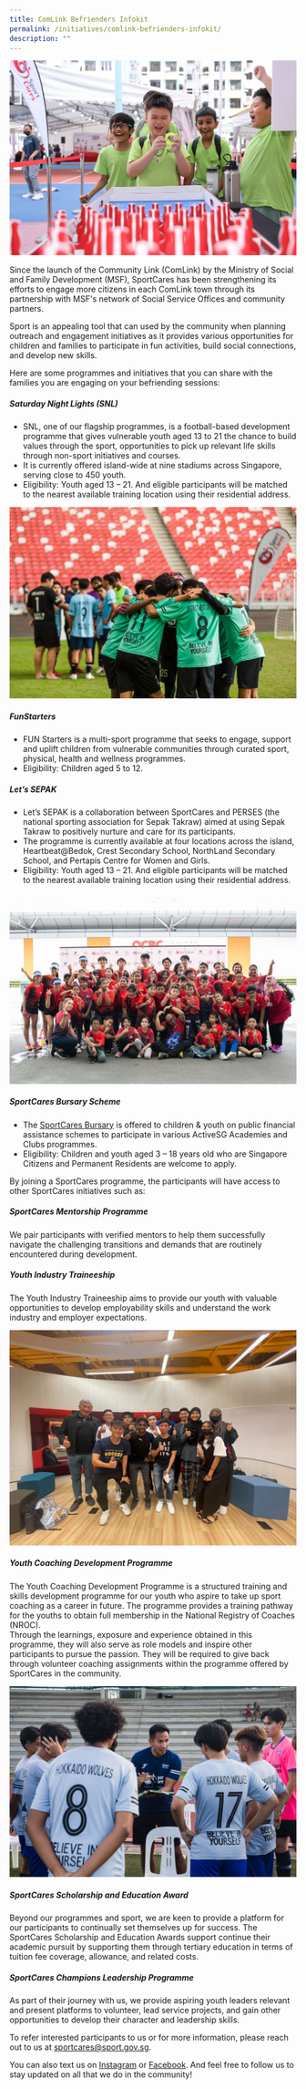 ```yaml
---
title: ComLink Befrienders Infokit
permalink: /initiatives/comlink-befrienders-infokit/
description: ""
---
```

![](/images/Fun%20Starters%20attendees.jpg)

Since the launch of the Community Link (ComLink) by the Ministry of Social and Family Development (MSF), SportCares has been strengthening its efforts to engage more citizens in each ComLink town through its partnership with MSF's network of Social Service Offices and community partners.

Sport is an appealing tool that can used by the community when planning outreach and engagement initiatives as it provides various opportunities for children and families to participate in fun activities, build social connections, and develop new skills.

Here are some programmes and initiatives that you can share with the families you are engaging on your befriending sessions: 
##### Saturday Night Lights (SNL) 

* SNL, one of our flagship programmes, is a football-based development programme that gives vulnerable youth aged 13 to 21 the chance to build values through the sport, opportunities to pick up relevant life skills through non-sport initiatives and courses.
* It is currently offered island-wide at nine stadiums across Singapore, serving close to 450 youth.
* Eligibility: Youth aged 13 – 21. And eligible participants will be matched to the nearest available training location using their residential address.

![](/images/snl-2022-1.JPG)

##### FunStarters

* FUN Starters is a multi-sport programme that seeks to engage, support and uplift children from vulnerable communities through curated sport, physical, health and wellness programmes. &nbsp;&nbsp;
* Eligibility: Children aged 5 to 12.

##### Let’s SEPAK

* Let’s SEPAK is a collaboration between SportCares and PERSES (the national sporting association for Sepak Takraw) aimed at using Sepak Takraw to positively nurture and care for its participants.
* The programme is currently available at four locations across the island, Heartbeat@Bedok, Crest Secondary School, NorthLand Secondary School, and Pertapis Centre for Women and Girls.
* Eligibility: Youth aged 13 – 21. And eligible participants will be matched to the nearest available training location using their residential address.


![](/images/duathlon_2.JPG)

##### SportCares Bursary Scheme

* The [SportCares Bursary](https://sportcares.sportsingapore.gov.sg/initiatives/sportcaresbursary/) is offered to children &amp; youth on public financial assistance schemes to participate in various ActiveSG Academies and Clubs programmes. &nbsp;
* Eligibility: Children and youth aged 3 – 18 years old who are Singapore Citizens and Permanent Residents are welcome to apply. 

By joining a SportCares programme, the participants will have access to other SportCares initiatives such as:
##### SportCares Mentorship Programme

We pair participants with verified mentors to help them successfully navigate the challenging transitions and demands that are routinely encountered during development.

##### Youth Industry Traineeship

The Youth Industry Traineeship aims to provide our youth with valuable opportunities to develop employability skills and understand the work industry and employer expectations.

![](/images/YIT_2.jpeg)

##### Youth Coaching Development Programme

The Youth Coaching Development Programme is a structured training and skills development programme for our youth who aspire to take up sport coaching as a career in future. The programme provides a training pathway for the youths to obtain full membership in the National Registry of Coaches (NROC). <br> Through the learnings, exposure and experience obtained in this programme, they will also serve as role models and inspire other participants to pursue the passion.  They will be required to give back through volunteer coaching assignments within the programme offered by SportCares in the community.

![](/images/HEARTS-League-Serangoon-4June.jpg)

##### SportCares Scholarship and Education Award
Beyond our programmes and sport, we are keen to provide a platform for our participants to continually set themselves up for success. The SportCares Scholarship and Education Awards support continue their academic pursuit by supporting them through tertiary education in terms of tuition fee coverage, allowance, and related costs.

##### SportCares Champions Leadership Programme

As part of their journey with us, we provide aspiring youth leaders relevant and present platforms to volunteer, lead service projects, and gain other opportunities to develop their character and leadership skills.

To refer interested participants to us or for more information, please reach out to us at [sportcares@sport.gov.sg](mailto:sportcares@sport.gov.sg).

You can also text us on&nbsp;[Instagram](https://www.instagram.com/sportcares/)&nbsp;or&nbsp;[Facebook](https://www.facebook.com/SportCaresSG). And feel free to follow us to stay updated on all that we do in the community!